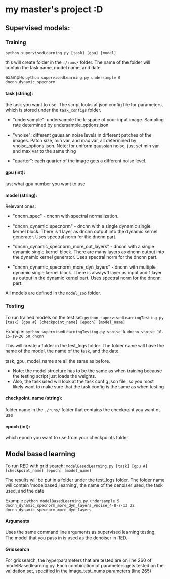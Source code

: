 # my master's project :D

## Supervised models:
### Training
``python supervisedLearning.py [task] [gpu] [model]``

this will create folder in the ``./runs/`` folder. The name of the folder will contain the task name, model name, and date.
    
example: ``python supervisedLearning.py undersample 0 dncnn_dynamic_specnorm``

#### task (string):

the task you want to use. The script looks at json config file for parameters, which is stored under the ``task_configs`` folder.

- "undersample": undersample the k-space of your input image. Sampling rate determined by undersample_options.json

- "vnoise": different gaussian noise levels in different patches of the images. Patch size, min var, and max var, all determined by vnoise_options.json.
  Note: for uniform gaussian noise, just set min var and max var to the same thing

- "quarter": each quarter of the image gets a different noise level. 
  
#### gpu (int):
just what gpu number you want to use

#### model (string):
  Relevant ones:
- "dncnn_spec" - dncnn with spectral normalization. 

- "dncnn_dynamic_specnorm" - dncnn with a single dynamic single kernel block. There is 1 layer as dncnn output into the dynamic kernel generator. Uses spectral norm for the dncnn part.

- "dncnn_dynamic_specnorm_more_out_layers" - dncnn with a single dynamic single kernel block. There are many layers as dncnn output into the dynamic kernel generator. Uses spectral norm for the dncnn part.

- "dncnn_dynamic_specnorm_more_dyn_layers" - dncnn with multiple dynamic single kernel block. There is always 1 layer as input and 1 layer as output in the dynamic kernel part. Uses spectral norm for the dncnn part.

All models are defined in the ``model_zoo`` folder.

### Testing
To run trained models on the test set:
``python supervisedLearningTesting.py [task] [gpu #] [checkpoint_name] [epoch] [model_name]``

Example: ``python supervisedLearningTesting.py vnoise 0 dncnn_vnoise_10-15-19-26 50 dncnn``

This will create a folder in the test_logs folder. The folder name will have the name of the model, the name of the task, and the date.

task, gpu, model_name are all the same as before.
- Note: the model structure has to be the same as when training because the testing script just loads the weights.
- Also, the task used will look at the task config json file, so you most likely want to make sure that the task config is the same as when testing

#### checkpoint_name (string):
folder name in the ``./runs/`` folder that contains the checkpoint you want ot use

#### epoch (int):
which epoch you want to use from your checkpoints folder.

## Model based learning
To run RED with grid search:
``modelBasedLearning.py [task] [gpu #] [checkpoint_name] [epoch] [model_name]``

The results will be put in a folder under the test_logs folder. The folder name will contain 'modelbased_learning', the name of the denoiser used, the task used, and the date

Example ``python modelBasedLearning.py undersample 5 dncnn_dynamic_specnorm_more_dyn_layers_vnoise_4-8-7-13 22 dncnn_dynamic_specnorm_more_dyn_layers``

#### Arguments
Uses the same command line arguments as supervised learning testing. The model that you pass in is used as the denoiser in RED.

#### Gridsearch
For gridsearch, the hyperparameters that are tested are on line 260 of modelBasedlearning.py. Each combination of parameters gets tested on the validation set, specified in the image_test_nums parameters (line 265)
